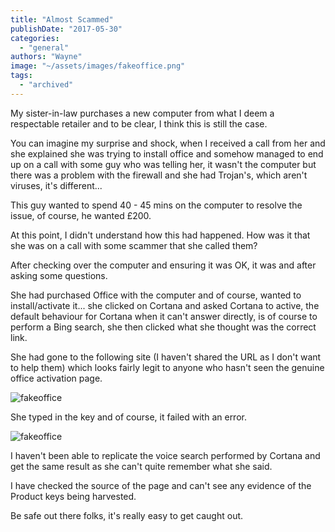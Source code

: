 ```yaml
---
title: "Almost Scammed"
publishDate: "2017-05-30"
categories: 
  - "general"
authors: "Wayne"
image: "~/assets/images/fakeoffice.png"
tags: 
  - "archived"
---
```


My sister-in-law purchases a new computer from what I deem a respectable retailer and to be clear, I think this is still the case.

You can imagine my surprise and shock, when I received a call from her and she explained she was trying to install office and somehow managed to end up on a call with some guy who was telling her, it wasn't the computer but there was a problem with the firewall and she had Trojan's, which aren't viruses, it's different...

This guy wanted to spend 40 - 45 mins on the computer to resolve the issue, of course, he wanted £200.

At this point, I didn't understand how this had happened. How was it that she was on a call with some scammer that she called them?

After checking over the computer and ensuring it was OK, it was and after asking some questions.  

She had purchased Office with the computer and of course, wanted to install/activate it... she clicked on Cortana and asked Cortana to active, the default behaviour for Cortana when it can't answer directly, is of course to perform a Bing search, she then clicked what she thought was the correct link.

She had gone to the following site (I haven't shared the URL as I don't want to help them) which looks fairly legit to anyone who hasn't seen the genuine office activation page.

![fakeoffice](/images/fakeoffice.png)

She typed in the key and of course, it failed with an error.

![fakeoffice](/images/fakeoffice2.png)

I haven't been able to replicate the voice search performed by Cortana and get the same result as she can't quite remember what she said.

I have checked the source of the page and can't see any evidence of the Product keys being harvested.

Be safe out there folks, it's really easy to get caught out.
